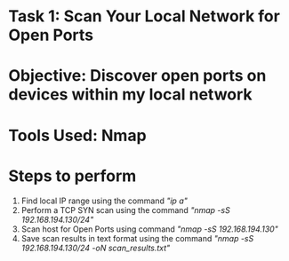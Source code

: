# Task 1: Scan Your Local Network for Open Ports
# Objective: Discover open ports on devices within my local network

# Tools Used: Nmap

# Steps to perform
1. Find local IP range using the command _"ip a"_
2. Perform a TCP SYN scan using the command _"nmap -sS 192.168.194.130/24"_
3. Scan host for Open Ports using command _"nmap -sS 192.168.194.130"_
4. Save scan results in text format using the command _"nmap -sS 192.168.194.130/24 -oN scan_results.txt"_
